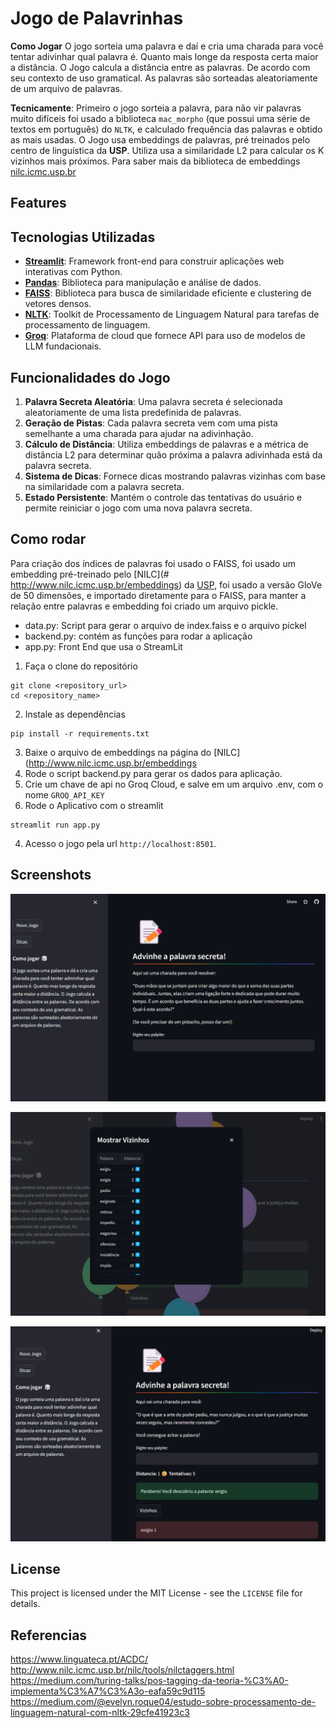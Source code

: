 # Jogo de Palavrinhas #


**Como Jogar**
O jogo sorteia uma palavra e daí e cria uma charada para você tentar adivinhar qual palavra é. Quanto mais longe da resposta certa maior a distância. O Jogo calcula a distância entre as palavras. De acordo com seu contexto de uso gramatical. As palavras são sorteadas aleatoriamente de um arquivo de palavras.

**Tecnicamente**:
Primeiro o jogo sorteia a palavra, para não vir palavras muito difíceis foi usado a biblioteca
`mac_morpho` (que possui uma série de textos em português) do `NLTK`, e calculado frequência das palavras e obtido as mais usadas.
O Jogo usa embeddings de palavras, pré treinados pelo centro de linguística da **USP**.
Utiliza usa a similaridade L2 para calcular os K vizinhos mais próximos.
Para saber mais da biblioteca de embeddings [nilc.icmc.usp.br](http://www.nilc.icmc.usp.br/embeddings/)

## Features

## Tecnologias Utilizadas

- [**Streamlit**](https://streamlit.io/): Framework front-end para construir aplicações web interativas com Python.
- [**Pandas**](https://pandas.pydata.org/): Biblioteca para manipulação e análise de dados.
- [**FAISS**](https://github.com/facebookresearch/faiss): Biblioteca para busca de similaridade eficiente e clustering de vetores densos.
- [**NLTK**](https://www.nltk.org/): Toolkit de Processamento de Linguagem Natural para tarefas de processamento de linguagem.
- [**Groq**](https://groq.com/): Plataforma de cloud que fornece API para uso de modelos de LLM fundacionais.

## Funcionalidades do Jogo ##
 
1. **Palavra Secreta Aleatória**: Uma palavra secreta é selecionada aleatoriamente de uma lista predefinida de palavras.
2. **Geração de Pistas**: Cada palavra secreta vem com uma pista semelhante a uma charada para ajudar na adivinhação.
3. **Cálculo de Distância**: Utiliza embeddings de palavras e a métrica de distância L2 para determinar quão próxima a palavra adivinhada está da palavra secreta.
4. **Sistema de Dicas**: Fornece dicas mostrando palavras vizinhas com base na similaridade com a palavra secreta.
5. **Estado Persistente**: Mantém o controle das tentativas do usuário e permite reiniciar o jogo com uma nova palavra secreta.

## Como rodar ##

Para criação dos índices de palavras foi usado o FAISS, foi usado um embedding pré-treinado pelo [NILC](# http://www.nilc.icmc.usp.br/embeddings) da [USP](https://www5.usp.br/), foi usado a versão GloVe de 50 dimensões, e importado diretamente para o FAISS, para manter a relação entre palavras e embedding foi criado um arquivo pickle.

- data.py: Script para gerar o arquivo de index.faiss e o arquivo pickel
- backend.py: contém as funções para rodar a aplicação
- app.py: Front End que usa o StreamLit

1. Faça o clone do repositório

```
git clone <repository_url>
cd <repository_name>
```

2. Instale as dependências

```
pip install -r requirements.txt
```

3. Baixe o arquivo de embeddings na página do [NILC](http://www.nilc.icmc.usp.br/embeddings
4. Rode o script backend.py para gerar os dados para aplicação.
5. Crie um chave de api no Groq Cloud, e salve em um arquivo .env, com o nome `GROQ_API_KEY`
6. Rode o Aplicativo com o streamlit

```
streamlit run app.py
```

4. Acesso o jogo pela url `http://localhost:8501`.

## Screenshots

![Home page](homepage.png)

![Vizinhos](vizinhos.png)

![](vitoria.png)

## License

This project is licensed under the MIT License - see the `LICENSE` file for details.

## Referencias


https://www.linguateca.pt/ACDC/
http://www.nilc.icmc.usp.br/nilc/tools/nilctaggers.html
https://medium.com/turing-talks/pos-tagging-da-teoria-%C3%A0-implementa%C3%A7%C3%A3o-eafa59c9d115
https://medium.com/@evelyn.roque04/estudo-sobre-processamento-de-linguagem-natural-com-nltk-29cfe41923c3

